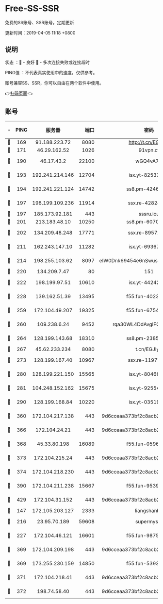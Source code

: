 # Free-SS-SSR

免费的SS账号、SSR账号，定期更新

更新时间：2019-04-05 11:18 +0800

## 说明

状态     ：🙂 - 良好 🙁 - 多次连接失败或连接超时

PING值   ：不代表真实使用中的速度，仅供参考。

账号兼容SS、SSR，你可以自由在两个软件中使用。

👉[扫码页面](https://liesauer.github.io/Free-SS-SSR/)👈

## 账号

|-|PING|服务器|端口|密码|加密方式|区域|
|:----:|:----:|:-----:|-----:|:----:|:----:|:----:|
|🙂|169|91.188.223.72|8080|http://t.cn/EGJIyrl|rc4-md5|RU|
|🙂|171|46.29.162.52|1026|91vpn.cf|rc4-md5|RU|
|🙂|190|46.17.43.2|22100|wGQ4vA7D|aes-256-gcm|RU|
|🙂|193|192.241.214.146|12704|isx.yt-82537234|aes-256-cfb|US|
|🙂|194|192.241.221.124|14742|ss8.pm-42467261|aes-256-cfb|US|
|🙂|197|198.199.109.236|11914|ssx.re-42824797|aes-256-cfb|US|
|🙂|197|185.173.92.181|443|sssru.icu|rc4-md5|RU|
|🙂|201|213.183.48.10|10250|ss8.pm-60707476|rc4-md5|RU|
|🙂|202|134.209.48.248|17771|ssx.re-89572138|aes-256-cfb|US|
|🙂|211|162.243.147.10|11282|isx.yt-69367620|aes-256-cfb|US|
|🙂|214|198.255.103.62|8097|eIW0Dnk69454e6nSwuspv9DmS201tQ0D|aes-256-cfb|US|
|🙂|220|134.209.7.47|80|151|chacha20|US|
|🙂|222|198.199.97.51|10610|isx.yt-44242885|aes-256-cfb|US|
|🙂|228|139.162.51.39|13495|f55.fun-40234705|aes-256-cfb|SG|
|🙂|259|172.104.49.207|19325|f55.fun-67542122|aes-256-cfb|SG|
|🙂|260|109.238.6.24|9452|rqa30WL4DdAvgIFG6Fs3znzTa|aes-256-cfb|FR|
|🙂|264|128.199.143.68|18310|ss8.pm-23855418|aes-256-cfb|SG|
|🙂|267|45.62.233.234|8080|t.cn/EGJIyrl|rc4-md5|CA|
|🙂|273|128.199.167.40|10967|ssx.re-11977047|aes-256-cfb|SG|
|🙂|280|128.199.221.150|15565|isx.yt-80466912|aes-256-cfb|SG|
|🙂|281|104.248.152.162|15675|isx.yt-92554482|aes-256-cfb|SG|
|🙂|290|128.199.168.84|10220|isx.yt-03519037|aes-256-cfb|SG|
|🙂|360|172.104.217.138|443|9d6cceaa373bf2c8acb22e60b6a58be6|aes-256-cfb|US|
|🙂|366|172.104.24.21|443|9d6cceaa373bf2c8acb22e60b6a58be6|aes-256-cfb|US|
|🙂|368|45.33.80.198|16089|f55.fun-05960276|aes-256-cfb|US|
|🙂|373|172.104.215.24|443|9d6cceaa373bf2c8acb22e60b6a58be6|aes-256-cfb|US|
|🙂|374|172.104.218.230|443|9d6cceaa373bf2c8acb22e60b6a58be6|aes-256-cfb|US|
|🙂|390|172.104.211.238|15667|f55.fun-95394405|aes-256-cfb|US|
|🙂|429|172.104.31.152|443|9d6cceaa373bf2c8acb22e60b6a58be6|aes-256-cfb|US|
|🙂|147|172.105.203.127|2333|liangshanbo|chacha20|JP|
|🙂|216|23.95.70.189|59608|supermyssr|chacha20-ietf|US|
|🙂|227|172.104.46.121|16601|f55.fun-98755014|aes-256-cfb|SG|
|🙂|369|172.104.209.198|443|9d6cceaa373bf2c8acb22e60b6a58be6|aes-256-cfb|US|
|🙂|369|173.255.230.159|14850|f55.fun-53932757|aes-256-cfb|US|
|🙁|371|172.104.218.41|443|9d6cceaa373bf2c8acb22e60b6a58be6|aes-256-cfb|US|
|🙁|372|198.74.58.40|443|9d6cceaa373bf2c8acb22e60b6a58be6|aes-256-cfb|US|

